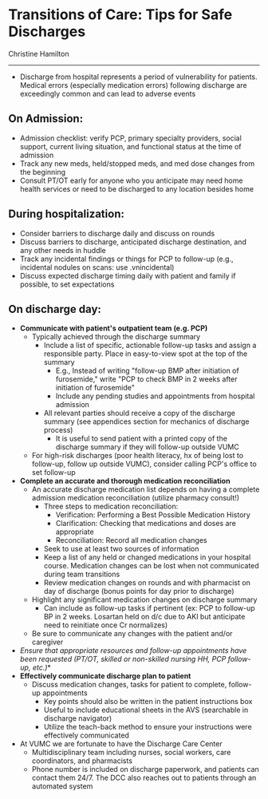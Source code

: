 # Transitions of Care: Tips for Safe Discharges

Christine Hamilton

---

- Discharge from hospital represents a period of vulnerability for patients. Medical errors (especially medication errors) following discharge are exceedingly common and can lead to adverse events

## On Admission:
- Admission checklist: verify PCP, primary specialty providers, social
    support, current living situation, and functional status at the time
    of admission
- Track any new meds, held/stopped meds, and med dose changes from the
    beginning
- Consult PT/OT early for anyone who you anticipate may need home
    health services or need to be discharged to any location besides
    home

## During hospitalization:
- Consider barriers to discharge daily and discuss on rounds
- Discuss barriers to discharge, anticipated discharge destination,
    and any other needs in huddle
- Track any incidental findings or things for PCP to follow-up (e.g.,
    incidental nodules on scans: use .vnincidental)
- Discuss expected discharge timing daily with patient and family if
    possible, to set expectations
## On discharge day:
- **Communicate with patient's outpatient team (e.g. PCP)**
    - Typically achieved through the discharge summary
        - Include a list of specific, actionable follow-up tasks and
        assign a responsible party. Place in easy-to-view spot at the
        top of the summary
            - E.g., Instead of writing "follow-up BMP after initiation of
            furosemide," write "PCP to check BMP in 2 weeks after
            initiation of furosemide"
            - Include any pending studies and appointments from hospital
            admission
        - All relevant parties should receive a copy of the discharge
        summary (see appendices section for mechanics of discharge process)
            - It is useful to send patient with a printed copy of the
            discharge summary if they will follow-up outside VUMC
    -   For high-risk discharges (poor health literacy, hx of being lost to
    follow-up, follow up outside VUMC), consider calling PCP's office to
    set follow-up
- **Complete an accurate and thorough medication reconciliation**
    - An accurate discharge medication list depends on having a complete admission medication reconciliation (utilize pharmacy consult!)
        - Three steps to medication reconciliation:
            - Verification: Performing a Best Possible Medication History
            - Clarification: Checking that medications and doses are appropriate
            - Reconciliation: Record all medication changes
        - Seek to use at least two sources of information
        - Keep a list of any held or changed medications in your hospital course. Medication changes can be lost when not communicated during team transitions
        - Review medication changes on rounds and with pharmacist on day of discharge (bonus points for day prior to discharge)
    - Highlight any significant medication changes on discharge summary
        - Can include as follow-up tasks if pertinent (ex: PCP to follow-up BP in 2 weeks. Losartan held on d/c due to AKI but anticipate need to reinitiate once Cr normalizes)
    - Be sure to communicate any changes with the patient and/or caregiver
- **Ensure that appropriate resources and follow-up appointments have been requested* (PT/OT, skilled or non-skilled nursing HH, PCP follow-up, etc.)**
- **Effectively communicate discharge plan to patient**
    - Discuss medication changes, tasks for patient to complete, follow-up appointments
        - Key points should also be written in the patient instructions box
        - Useful to include educational sheets in the AVS (searchable in discharge navigator)
        - Utilize the teach-back method to ensure your instructions were effectively communicated
- At VUMC we are fortunate to have the Discharge Care Center
    - Multidisciplinary team including nurses, social workers, care
    coordinators, and pharmacists
    - Phone number is included on discharge paperwork, and patients can
    contact them 24/7. The DCC also reaches out to patients through an
    automated system
